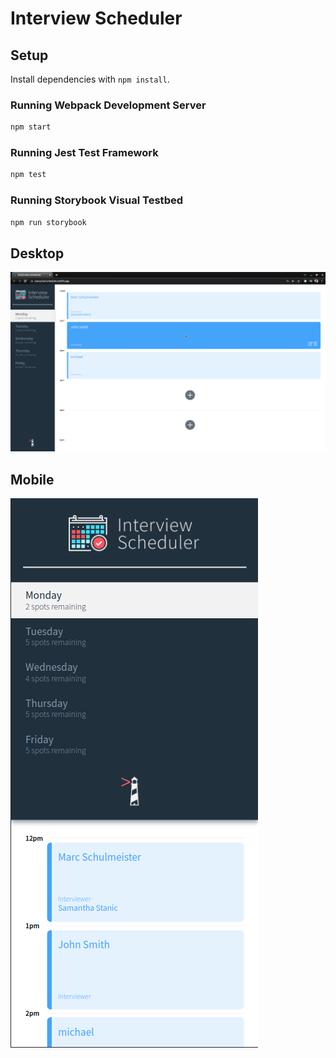 # Interview Scheduler

## Setup

Install dependencies with `npm install`.

### Running Webpack Development Server

```sh
npm start
```

### Running Jest Test Framework

```sh
npm test
```

### Running Storybook Visual Testbed

```sh
npm run storybook
```

## Desktop
!["Screenshot of Home Page page"](https://github.com/marcschul/scheduler/blob/master/docs/scheduler-720.png?raw=true)
## Mobile
!["Screenshot of Show Media page"](https://github.com/marcschul/scheduler/blob/master/docs/Screenshot%20from%202022-03-02%2008-15-40.png?raw=true)